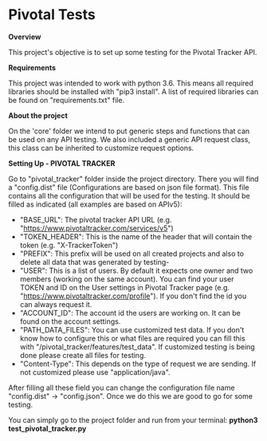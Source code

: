 # Pivotal Tests

**Overview**

This project's objective is to set up some testing for the Pivotal Tracker API.

**Requirements**

This project was intended to work with python 3.6. 
This means all required libraries should be installed with "pip3 install".
A list of required libraries can be found on "requirements.txt" file.

**About the project**

On the 'core' folder we intend to put generic steps and functions that can be used on any API testing. 
We also included a generic API request class, this class can be inherited to customize request options.

**Setting Up - PIVOTAL TRACKER**

Go to "pivotal_tracker" folder inside the project directory.
There you will find a "config.dist" file (Configurations are based on json file format). 
This file contains all the configuration that will be used for the testing.
It should be filled as indicated (all examples are based on APIv5):

* "BASE_URL": The pivotal tracker API URL (e.g. "https://www.pivotaltracker.com/services/v5")
* "TOKEN_HEADER": This is the name of the header that will contain the token (e.g. "X-TrackerToken")
* "PREFIX": This prefix will be used on all created projects and also to delete all data that was generated by testing-
* "USER": This is a list of users. By default it expects one owner and two members (working on the same account). 
You can find your user TOKEN and ID on the User settings in Pivotal Tracker page (e.g. "https://www.pivotaltracker.com/profile"). 
If you don't find the id you can always request it.
* "ACCOUNT_ID": The account id the users are working on. It can be found on the account settings.
* "PATH_DATA_FILES": You can use customized test data. If you don't know how to configure this or what files are required 
you can fill this with "/pivotal_tracker/features/test_data". If customized testing is being done please create all files for testing.
* "Content-Type": This depends on the type of request we are sending. If not customized please use "application/java".

After filling all these field you can change the configuration file name "config.dist" -> "config.json". 
Once we do this we are good to go for some testing. 

You can simply go to the project folder and run from your terminal: **python3 test_pivotal_tracker.py**
